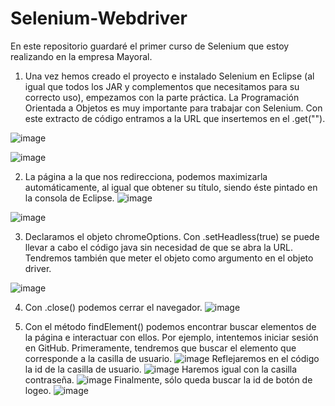 # Selenium-Webdriver

En este repositorio guardaré el primer curso de Selenium que estoy realizando en la empresa Mayoral. 

1. Una vez hemos creado el proyecto e instalado Selenium en Eclipse (al igual que todos los JAR y complementos que necesitamos para su correcto uso), empezamos con la parte práctica. La Programación Orientada a Objetos es muy importante para trabajar con Selenium. 
Con este extracto de código entramos a la URL que insertemos en el .get("").

![image](https://user-images.githubusercontent.com/91873618/158797017-4f88e999-7529-4559-a7e7-f5b9dcb1d52e.png)

![image](https://user-images.githubusercontent.com/91873618/158797076-f07bb3a6-d505-4fbb-9e19-8e5a0ad3abda.png)

2. La página a la que nos redirecciona, podemos maximizarla automáticamente, al igual que obtener su título, siendo éste pintado en la consola de Eclipse.
![image](https://user-images.githubusercontent.com/91873618/158798134-37dce832-7b83-401b-9099-7b5625ce497b.png)

![image](https://user-images.githubusercontent.com/91873618/158798329-61ee9d35-1e65-4b8c-8c9f-ead4182ee8a7.png)

3. Declaramos el objeto chromeOptions. Con .setHeadless(true) se puede llevar a cabo el código java sin necesidad de que se abra la URL. Tendremos también que meter el objeto como argumento en el objeto driver.

![image](https://user-images.githubusercontent.com/91873618/158801688-6eb0d907-0219-492f-8f2f-16f417bcf907.png)

4. Con .close() podemos cerrar el navegador.
![image](https://user-images.githubusercontent.com/91873618/158802117-210e8fb5-1d36-48cb-827a-4501745e410b.png)

5. Con el método findElement() podemos encontrar buscar elementos de la página e interactuar con ellos. Por ejemplo, intentemos iniciar sesión en GitHub.
Primeramente, tendremos que buscar el elemento que corresponde a la casilla de usuario.
![image](https://user-images.githubusercontent.com/91873618/158810254-a697df15-3650-4d56-bf7d-b8da6b1eefb4.png)
Reflejaremos en el código la id de la casilla de usuario.
![image](https://user-images.githubusercontent.com/91873618/158810482-5e8e5f24-7a16-4f0f-9f41-b70f246b3e90.png)
Haremos igual con la casilla contraseña.
![image](https://user-images.githubusercontent.com/91873618/158810794-f12b1525-f8c4-42bf-9edb-e697a9fb58fe.png)
Finalmente, sólo queda buscar la id de botón de logeo. 
![image](https://user-images.githubusercontent.com/91873618/158810988-f076f12f-6671-4bc1-938d-ae30f0742ce7.png)


